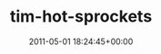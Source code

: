 ---
title:		"tim-hot-sprockets"
type:		"photos"
mediatype:		"upload"
description:		"TBC"
date:		"2011-05-01 18:24:45+00:00"
album:		"music"
filename:		"tim-hot-sprockets.md"
series:		""
cl_public_id:		"music/tim-hot-sprockets"
cl_version:		1497004910
format:		"tiff"
bytes:		7885960
width:		2560
height:		1440
colours:
- "#032B35"
- "#102B2F"
- "#014A66"
- "#6FBED8"
- "#102625"
- "#062221"
- "#00060F"
- "#47758A"
- "#055E6A"
- "#190E0D"
- "#0F0F0D"
- "#0B96C0"
- "#0A0C13"
exposure_mode:		"Manual"
program:		"Manual"
aperture:		"6.3"
focal_length:		"95.0 mm"
iso:		"3200"
shutter_speed:		"1/200"
metering:		"Multi-segment"
flash:		"Off, Did not fire"
white_balance:		"Custom"
colour_temp:		"7700"
has_crop:		"false"
orientation:		"Horizontal (normal)"
camera_model:		"NIKON D7000"
lens_info:		"18-200mm f/3.5-5.6"
artist:		"No artist info"
x_resolution:		"300"
y_resolution:		"300"
---